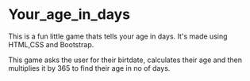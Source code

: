 # Your_age_in_days
This is a fun little game thats tells your age in days. It's made using HTML,CSS and Bootstrap.

This game asks the user for their birtdate, calculates their age and then multiplies it by 365 to find their age in no of days.
